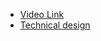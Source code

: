 - [Video Link](https://drive.google.com/file/d/1AkF0KZYQuFJfca7CDbXyBY6cwbMA2azp/view?usp=sharing)
- [Technical design](https://docs.google.com/document/d/1eAyL69FH4wRa-kXdJf233DutVKpm_ziArhNQqX837nw/edit?usp=sharing)
